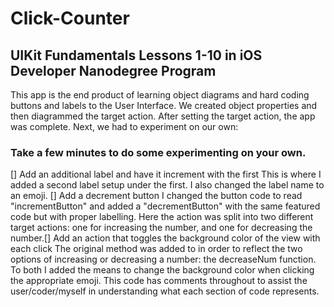 # Click-Counter

## UIKit Fundamentals Lessons 1-10 in iOS Developer Nanodegree Program
This app is the end product of learning object diagrams and hard coding buttons and labels to the User Interface. We created object properties and then diagrammed the target action. After setting the target action, the app was complete. Next, we had to experiment on our own:

### Take a few minutes to do some experimenting on your own.
[] Add an additional label and have it increment with the first This is where I added a second label setup under the first. I also changed the label name to an emoji. [] Add a decrement button I changed the button code to read "incrementButton" and added a "decrementButton" with the same featured code but with proper labelling. Here the action was split into two different target actions: one for increasing the number, and one for decreasing the number.[] Add an action that toggles the background color of the view with each click The original method was added to in order to reflect the two options of increasing or decreasing a number: the decreaseNum function. To both I added the means to change the background color when clicking the appropriate emoji.
This code has comments throughout to assist the user/coder/myself in understanding what each section of code represents.

